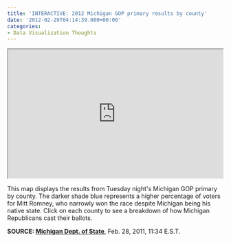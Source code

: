 ```yaml
---
title: 'INTERACTIVE: 2012 Michigan GOP primary results by county'
date: '2012-02-29T04:14:39.000+00:00'
categories:
- Data Visualization Thoughts
---
```


<p><iframe src="https://www.google.com/fusiontables/embedviz?viz=MAP&amp;q=select+col4+from+3082871+&amp;h=false&amp;lat=45.096625299102826&amp;lng=-86.26654500000001&amp;z=5&amp;t=1&amp;l=col4" scrolling="no" width="500px" height="300px"></iframe></p>
<p>This map displays the results from Tuesday night's Michigan GOP primary by county. The darker shade blue represents a higher percentage of voters for Mitt Romney, who narrowly won the race despite Michigan being his native state. Click on each county to see a breakdown of how Michigan Republicans cast their ballots.</p>
<p><strong> SOURCE: <a href="http://miboecfr.nictusa.com/election/results/12PPR/01000000.html">Michigan Dept. of State</a></strong>, Feb. 28, 2011, 11:34 E.S.T.</p>
